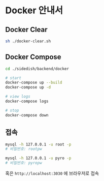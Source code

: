 # Docker 안내서

## Docker Clear

```sh
sh ./docker-clear.sh
```

## Docker Compose

```sh
cd ./sidedish/backend/docker

# start
docker-compose up --build
docker-compose up -d

# view logs
docker-compose logs

# stop
docker-compose down
```

## 접속

```sh
mysql -h 127.0.0.1 -u root -p
# 비밀번호: rootpw

mysql -h 127.0.0.1 -u pyro -p
# 비밀번호: pyropw
```

혹은 `http://localhost:3030` 에 브라우저로 접속

